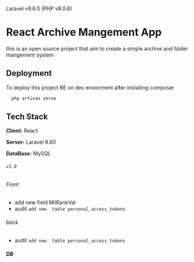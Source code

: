 Laravel v9.6.0 (PHP v8.0.6)

# React Archive Mangement App 

this is an open source project that aim to create a simple archive and folder mangement system



## Deployment

To deploy this project BE on dev enviorment after installing composer 

```bash
  php artisan serve 
```

## Tech Stack

**Client:** React 

**Server:** Laravel 9.60

**DataBase:** MySQL

###### `v1.0`

###### Front 

- add new field MilRankVal
- audit `add new  table personal_access_tokens`

###### back
- audit `add new  table personal_access_tokens`
##### DB

